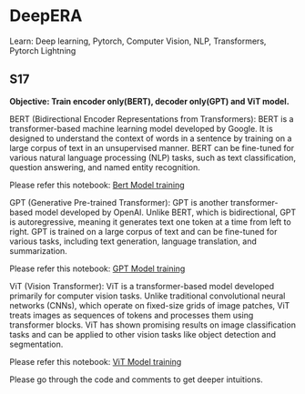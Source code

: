 # DeepERA
Learn: Deep learning, Pytorch, Computer Vision, NLP, Transformers, Pytorch Lightning

## S17
**Objective: Train encoder only(BERT), decoder only(GPT) and ViT model.**

BERT (Bidirectional Encoder Representations from Transformers): BERT is a transformer-based machine learning model developed by Google. It is designed to understand the context of words in a sentence by training on a large corpus of text in an unsupervised manner. BERT can be fine-tuned for various natural language processing (NLP) tasks, such as text classification, question answering, and named entity recognition.

Please refer this notebook: [Bert Model training](./bert_encoder_only.ipynb)

GPT (Generative Pre-trained Transformer): GPT is another transformer-based model developed by OpenAI. Unlike BERT, which is bidirectional, GPT is autoregressive, meaning it generates text one token at a time from left to right. GPT is trained on a large corpus of text and can be fine-tuned for various tasks, including text generation, language translation, and summarization.

Please refer this notebook: [GPT Model training](./gpt_encoder_only.ipynb)

ViT (Vision Transformer): ViT is a transformer-based model developed primarily for computer vision tasks. Unlike traditional convolutional neural networks (CNNs), which operate on fixed-size grids of image patches, ViT treats images as sequences of tokens and processes them using transformer blocks. ViT has shown promising results on image classification tasks and can be applied to other vision tasks like object detection and segmentation.

Please refer this notebook: [ViT Model training](./vit_model.ipynb)

Please go through the code and comments to get deeper intuitions.